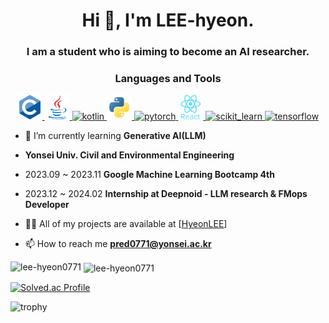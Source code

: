 <h1 align="center">Hi 👋, I'm LEE-hyeon.</h1>
<h3 align="center">I am a student who is aiming to become an AI researcher.</h3>


<h3 align="center">Languages and Tools</h3>
<p align="center"> <a href="https://www.cprogramming.com/" target="_blank" rel="noreferrer"> <img src="https://raw.githubusercontent.com/devicons/devicon/master/icons/c/c-original.svg" alt="c" width="40" height="40"/> </a> <a href="https://www.java.com" target="_blank" rel="noreferrer"> <img src="https://raw.githubusercontent.com/devicons/devicon/master/icons/java/java-original.svg" alt="java" width="40" height="40"/> </a> <a href="https://kotlinlang.org" target="_blank" rel="noreferrer"> <img src="https://www.vectorlogo.zone/logos/kotlinlang/kotlinlang-icon.svg" alt="kotlin" width="40" height="40"/> </a> <a href="https://www.python.org" target="_blank" rel="noreferrer"> <img src="https://raw.githubusercontent.com/devicons/devicon/master/icons/python/python-original.svg" alt="python" width="40" height="40"/> </a> <a href="https://pytorch.org/" target="_blank" rel="noreferrer"> <img src="https://www.vectorlogo.zone/logos/pytorch/pytorch-icon.svg" alt="pytorch" width="40" height="40"/> </a> <a href="https://reactjs.org/" target="_blank" rel="noreferrer"> <img src="https://raw.githubusercontent.com/devicons/devicon/master/icons/react/react-original-wordmark.svg" alt="react" width="40" height="40"/> </a> <a href="https://scikit-learn.org/" target="_blank" rel="noreferrer"> <img src="https://upload.wikimedia.org/wikipedia/commons/0/05/Scikit_learn_logo_small.svg" alt="scikit_learn" width="40" height="40"/> </a> <a href="https://www.tensorflow.org" target="_blank" rel="noreferrer"> <img src="https://www.vectorlogo.zone/logos/tensorflow/tensorflow-icon.svg" alt="tensorflow" width="40" height="40"/> </a> </p>



- 🌱 I’m currently learning **Generative AI(LLM)**

- **Yonsei Univ. Civil and Environmental Engineering**

- 2023.09 ~ 2023.11 **Google Machine Learning Bootcamp 4th** 

- 2023.12 ~ 2024.02 **Internship at Deepnoid - LLM research & FMops Developer**

- 👨‍💻 All of my projects are available at [[HyeonLEE](http://www.linkedin.com/in/%ED%98%84-%EC%9D%B4-90024a294)]

- 📫 How to reach me **pred0771@yonsei.ac.kr**

<p align="left">
</p>

<p><img align="left" src="https://github-readme-stats.vercel.app/api/top-langs?username=lee-hyeon0771&show_icons=true&locale=en&layout=compact" alt="lee-hyeon0771" /></p>

<p>&nbsp;<img align="center" src="https://github-readme-stats.vercel.app/api?username=lee-hyeon0771&show_icons=true&locale=en" alt="lee-hyeon0771" /></p>



[![Solved.ac Profile](http://mazassumnida.wtf/api/v2/generate_badge?boj=pred0771)](https://solved.ac/pred0771/)

![trophy](https://github-profile-trophy.vercel.app/?username=LEE-hyeon0771)




<!--
**LEE-hyeon0771/LEE-hyeon0771** is a ✨ _special_ ✨ repository because its `README.md` (this file) appears on your GitHub profile.

Here are some ideas to get you started:

- 🔭 I’m currently working on ...
- 🌱 I’m currently learning a Kotlin App Programming and Algorithms.
- 👯 I’m looking to collaborate on ...
- 🤔 I’m looking for help with ...
- 💬 Ask me about ...
- 📫 How to reach me: ...
- 😄 Pronouns: ...
- ⚡ Fun fact: ...
-->
